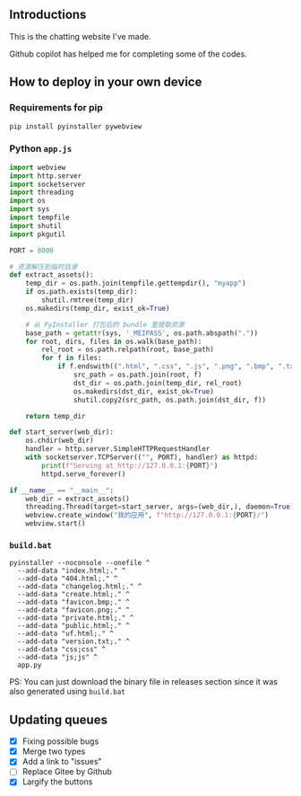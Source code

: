 ## Introductions

This is the chatting website I've made.

Github copilot has helped me for completing some of the codes.

## How to deploy in your own device
### Requirements for pip
`pip install pyinstaller pywebview`
### Python `app.js`
```python
import webview
import http.server
import socketserver
import threading
import os
import sys
import tempfile
import shutil
import pkgutil

PORT = 8000

# 资源解压到临时目录
def extract_assets():
    temp_dir = os.path.join(tempfile.gettempdir(), "myapp")
    if os.path.exists(temp_dir):
        shutil.rmtree(temp_dir)
    os.makedirs(temp_dir, exist_ok=True)

    # 从 PyInstaller 打包后的 bundle 里提取资源
    base_path = getattr(sys, '_MEIPASS', os.path.abspath("."))
    for root, dirs, files in os.walk(base_path):
        rel_root = os.path.relpath(root, base_path)
        for f in files:
            if f.endswith((".html", ".css", ".js", ".png", ".bmp", ".txt")):
                src_path = os.path.join(root, f)
                dst_dir = os.path.join(temp_dir, rel_root)
                os.makedirs(dst_dir, exist_ok=True)
                shutil.copy2(src_path, os.path.join(dst_dir, f))

    return temp_dir

def start_server(web_dir):
    os.chdir(web_dir)
    handler = http.server.SimpleHTTPRequestHandler
    with socketserver.TCPServer(("", PORT), handler) as httpd:
        print(f"Serving at http://127.0.0.1:{PORT}")
        httpd.serve_forever()

if __name__ == "__main__":
    web_dir = extract_assets()
    threading.Thread(target=start_server, args=(web_dir,), daemon=True).start()
    webview.create_window("我的应用", f"http://127.0.0.1:{PORT}/")
    webview.start()

```
### `build.bat`
```batch
pyinstaller --noconsole --onefile ^
  --add-data "index.html;." ^
  --add-data "404.html;." ^
  --add-data "changelog.html;." ^
  --add-data "create.html;." ^
  --add-data "favicon.bmp;." ^
  --add-data "favicon.png;." ^
  --add-data "private.html;." ^
  --add-data "public.html;." ^
  --add-data "uf.html;." ^
  --add-data "version.txt;." ^
  --add-data "css;css" ^
  --add-data "js;js" ^
  app.py

```

PS: You can just download the binary file in releases section since it was also generated using `build.bat`

## Updating queues

-   [x] Fixing possible bugs
-   [x] Merge two types
-   [x] Add a link to "issues"
-   [ ] Replace Gitee by Github
-   [x] Largify the buttons
